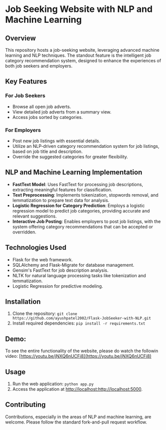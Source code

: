 # Job Seeking Website with NLP and Machine Learning

## Overview
This repository hosts a job-seeking website, leveraging advanced machine learning and NLP techniques. The standout feature is the intelligent job category recommendation system, designed to enhance the experiences of both job seekers and employers.

## Key Features

### For Job Seekers
- Browse all open job adverts.
- View detailed job adverts from a summary view.
- Access jobs sorted by categories.

### For Employers
- Post new job listings with essential details.
- Utilize an NLP-driven category recommendation system for job listings, based on job title and description.
- Override the suggested categories for greater flexibility.

## NLP and Machine Learning Implementation
- **FastText Model**: Uses FastText for processing job descriptions, extracting meaningful features for classification.
- **Text Preprocessing**: Implements tokenization, stopwords removal, and lemmatization to prepare text data for analysis.
- **Logistic Regression for Category Prediction**: Employs a logistic regression model to predict job categories, providing accurate and relevant suggestions.
- **Interactive Job Posting**: Enables employers to post job listings, with the system offering category recommendations that can be accepted or overridden.

## Technologies Used
- Flask for the web framework.
- SQLAlchemy and Flask-Migrate for database management.
- Gensim's FastText for job description analysis.
- NLTK for natural language processing tasks like tokenization and lemmatization.
- Logistic Regression for predictive modeling.

## Installation
1. Clone the repository:
   ```git clone https://github.com/ayushpatel2002/Flask-JobSeeker-with-NLP.git```
2. Install required dependencies:
   ```pip install -r requirements.txt```

## Demo:
To see the entire functionality of the website, please do watch the followin video:
[https://youtu.be/jNXQ6nUCFi8](https://youtu.be/jNXQ6nUCFi8)


## Usage
1. Run the web application:
   ```python app.py```
2. Access the application at [http://localhost:http://localhost:5000](http://localhost:5000).

## Contributing
Contributions, especially in the areas of NLP and machine learning, are welcome. Please follow the standard fork-and-pull request workflow.



